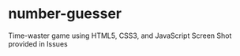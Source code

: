 # number-guesser

Time-waster game using HTML5, CSS3, and JavaScript
Screen Shot provided in Issues
